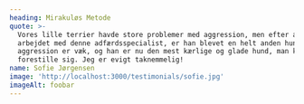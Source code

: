 ```yaml
---
heading: Mirakuløs Metode
quote: >-
  Vores lille terrier havde store problemer med aggression, men efter at have
  arbejdet med denne adfærdsspecialist, er han blevet en helt anden hund. Hans
  aggression er væk, og han er nu den mest kærlige og glade hund, man kunne
  forestille sig. Jeg er evigt taknemmelig!
name: Sofie Jørgensen
image: 'http://localhost:3000/testimonials/sofie.jpg'
imageAlt: foobar
---
```



